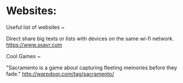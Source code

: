 Websites:
========
 Useful list of websites ~
 
 Direct share big texts or lists with devices on the same wi-fi network.
 https://www.ssavr.com
 
 Cool Games ~
 
 "Sacramento is a game about capturing fleeting memories before they fade."
 http://warpdoor.com/tag/sacramento/
